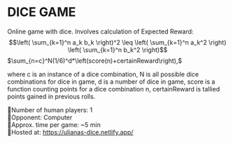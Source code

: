 # DICE GAME
 
 Online game with dice. Involves calculation of Expected Reward:
$$\left( \sum_{k=1}^n a_k b_k \right)^2 \leq \left( \sum_{k=1}^n a_k^2 \right) \left( \sum_{k=1}^n b_k^2 \right)$$
 $`\sum_{n=c}^N(1/6)^d*\left(score(n)+certainReward\right),`$

 where c is an instance of a dice combination, N is all possible dice combinations for dice in game, d is a number of dice in game, score is a function counting points for a dice combination n, certainReward is tallied points gained in previous rolls.   
 
 🎲Number of human players: 1  
 🎲Opponent: Computer  
 🎲Approx. time per game: ~5 min  
 🎲Hosted at: https://ulianas-dice.netlify.app/  



 
